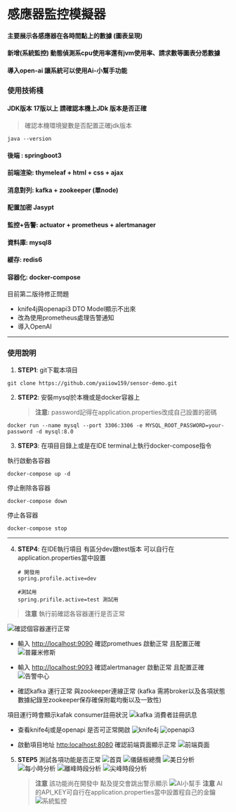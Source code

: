 # 感應器監控模擬器

#### 主要展示各感應器在各時間點上的數據 (圖表呈現)
#### 新增(系統監控) 動態偵測系cpu使用率還有jvm使用率、請求數等圖表分悉數據
#### 導入open-ai 讓系統可以使用Ai-小幫手功能

### 使用技術棧 
#### JDK版本 17版以上 請確認本機上JDk 版本是否正確 
> 確認本機環境變數是否配置正確jdk版本
~~~
java --version  
~~~
#### 後端 :   springboot3
#### 前端渲染: thymeleaf + html + css + ajax
#### 消息對列: kafka + zookeeper (單node)
#### 配置加密  Jasypt 
#### 監控+告警:    actuator + prometheus + alertmanager
#### 資料庫:  mysql8
#### 緩存:    redis6
#### 容器化:  docker-compose 

目前第二版待修正問題

- knife4j與openapi3 DTO Model顯示不出來
- 改為使用prometheus處理告警通知
- 導入OpenAI

<hr>

### 使用說明

1. **STEP1**: git下載本項目
   
~~~
git clone https://github.com/yaiiow159/sensor-demo.git
~~~

2. **STEP2**: 安裝mysql於本機或是docker容器上

   > **注意:** password記得在application.properties改成自己設置的密碼

~~~
docker run --name mysql --port 3306:3306 -e MYSQL_ROOT_PASSWORD=your-password -d mysql:8.0
~~~
   
3. **STEP3**: 在項目目錄上或是在IDE terminal上執行docker-compose指令

執行啟動各容器
~~~
docker-compose up -d
~~~

停止刪除各容器
~~~
docker-compose down
~~~

停止各容器
~~~
docker-compose stop
~~~

<hr>

4. **STEP4**: 在IDE執行項目 有區分dev跟test版本 可以自行在application.properties當中設置
   ~~~
   # 開發用
   spring.profile.active=dev
   
   #測試用
   spring.prifile.active=test 測試用
   ~~~
  
  > **注意** 執行前確認各容器運行是否正常

![確認個容器運行正常](https://github.com/user-attachments/assets/ae89d273-f1c9-43bf-aa7b-819192fbdb32)

- 輸入 <http://localhost:9090> 確認promethues 啟動正常 且配置正確
  ![普羅米修斯](https://github.com/user-attachments/assets/b302b55a-0841-46c5-9098-47553e5ffecd)

- 輸入 <http://localhost:9093> 確認alertmanager 啟動正常 且配置正確
  ![告警中心](https://github.com/user-attachments/assets/27addb19-a317-43a0-9bc0-edfd494b51a2)

- 確認kafka 運行正常 與zookeeper連線正常 (kafka 需將broker以及各項狀態數據紀錄至zookeeper保存確保附載均衡以及一致性)

項目運行時會顯示kafak consumer註冊狀況
  ![kafka 消費者註冊訊息](https://github.com/user-attachments/assets/16a83ff7-6df0-4690-a37f-a4d18a516329)

- 查看knife4j或是openapi 是否可正常開啟
  ![knife4j](https://github.com/user-attachments/assets/8e9ea9f8-bc0d-4314-89cc-8b5c96c478a0)
  ![openapi3](https://github.com/user-attachments/assets/e170d617-2c9b-487e-bc5a-ef3ced7c454d)

- 啟動項目地址 <http:localhost:8080> 確認前端頁面顯示正常
  ![前端頁面](https://github.com/user-attachments/assets/dd600cef-35e6-4bba-bb4e-4293cd9bb6d0)

5. **STEP5** 測試各項功能是否正常
   ![首頁](https://github.com/user-attachments/assets/9931acd5-5d25-41c2-8d7e-e7333e175ca7)
   ![儀錶板總攬](https://github.com/user-attachments/assets/775023be-1d86-4fee-83cf-41e1c4afb33d)
   ![美日分析](https://github.com/user-attachments/assets/bfe503e7-a023-4e71-b337-7ebb7d46a936)
   ![每小時分析](https://github.com/user-attachments/assets/178b5d04-b9e9-4edd-85d2-bc1f486b6291)
   ![離峰時段分析](https://github.com/user-attachments/assets/308af930-25b1-4ea9-b1af-861e29564e54)
   ![尖峰時段分析](https://github.com/user-attachments/assets/0515db11-c09d-4f92-92b8-b04d2792c2d9)

   > **注意** 該功能尚在開發中 點及提交會跳出警示顯示
   ![AI小幫手](https://github.com/user-attachments/assets/a849239d-3bca-471c-b8d6-e6b4bda1e12f)
   > **注意** AI的API_KEY可自行在application.properties當中設置程自己的金鑰
   ![系統監控](https://github.com/user-attachments/assets/2e33a23c-d569-42dd-800f-7635a424a4f3)

   
   
   


